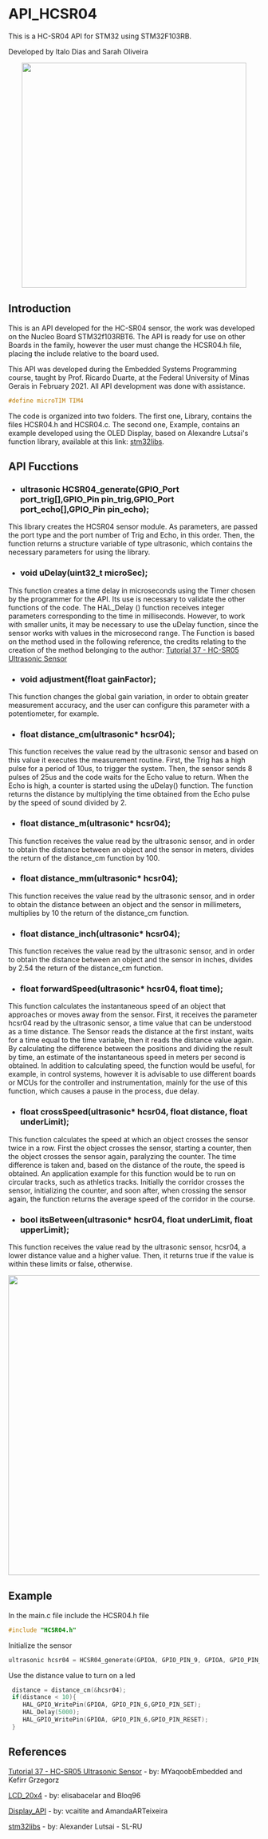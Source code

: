 # API_HCSR04

This is a HC-SR04 API for STM32 using STM32F103RB. 

Developed by Italo Dias and Sarah Oliveira

<div align="center"><img src="https://user-images.githubusercontent.com/38631264/108587390-05ee6280-7332-11eb-86ab-a64ab0032239.jpeg" width="450"></div>

## Introduction
This is an API developed for the HC-SR04 sensor, the work was developed on the Nucleo Board STM32f103RBT6. The API is ready for use on other Boards in the family, however the user must change the HCSR04.h file, placing the include relative to the board used.

This API was developed during the Embedded Systems Programming course, taught by Prof. Ricardo Duarte, at the Federal University of Minas Gerais in February 2021. All API development was done with assistance.


```c
#define microTIM TIM4
```

The code is organized into two folders. The first one, Library, contains the files HCSR04.h and HCSR04.c. The second one, Example, contains an example developed using the OLED Display, based on Alexandre Lutsai's function library, available at this link: [stm32libs](https://github.com/SL-RU/stm32libs).


## API Fucctions
- ### ultrasonic HCSR04_generate(GPIO_Port port_trig[],GPIO_Pin pin_trig,GPIO_Port port_echo[],GPIO_Pin pin_echo);

This library creates the HCSR04 sensor module. As parameters, are passed the port type and the port number of Trig and Echo, in this order. Then, the function returns a structure variable of type ultrasonic, which contains the necessary parameters for using the library.

- ### void uDelay(uint32_t microSec);
This function creates a time delay in microseconds using the Timer chosen by the programmer for the API. Its use is necessary to validate the other functions of the code.
The HAL_Delay () function receives integer parameters corresponding to the time in milliseconds. However, to work with smaller units, it may be necessary to use the uDelay function, since the sensor works with values ​​in the microsecond range.
The Function is based on the method used in the following reference, the credits relating to the creation of the method belonging to the author:
[Tutorial 37 - HC-SR05 Ultrasonic Sensor](https://github.com/MYaqoobEmbedded/STM32-Tutorials/tree/master/Tutorial%2037%20-%20HC-SR05%20Ultrasonic%20Sensor)

- ### void adjustment(float gainFactor);
This function changes the global gain variation, in order to obtain greater measurement accuracy, and the user can configure this parameter with a potentiometer, for example.

- ### float distance_cm(ultrasonic* hcsr04);
This function receives the value read by the ultrasonic sensor and based on this value it executes the measurement routine. First, the Trig has a high pulse for a period of 10us, to trigger the system. Then, the sensor sends 8 pulses of 25us and the code waits for the Echo value to return. When the Echo is high, a counter is started using the uDelay() function. The function returns the distance by multiplying the time obtained from the Echo pulse by the speed of sound divided by 2.

- ### float distance_m(ultrasonic* hcsr04);
This function receives the value read by the ultrasonic sensor, and in order to obtain the distance between an object and the sensor in meters, divides the return of the distance_cm function by 100.

- ### float distance_mm(ultrasonic* hcsr04);
This function receives the value read by the ultrasonic sensor, and in order to obtain the distance between an object and the sensor in millimeters, multiplies by 10 the return of the distance_cm function.

- ### float distance_inch(ultrasonic* hcsr04);
This function receives the value read by the ultrasonic sensor, and in order to obtain the distance between an object and the sensor in inches, divides by 2.54 the return of the distance_cm function.

- ### float forwardSpeed(ultrasonic* hcsr04, float time);
This function calculates the instantaneous speed of an object that approaches or moves away from the sensor. First, it receives the parameter hcsr04 read by the ultrasonic sensor, a time value that can be understood as a time distance. The Sensor reads the distance at the first instant, waits for a time equal to the time variable, then it reads the distance value again. By calculating the difference between the positions and dividing the result by time, an estimate of the instantaneous speed in meters per second is obtained.
In addition to calculating speed, the function would be useful, for example, in control systems, however it is advisable to use different boards or MCUs for the controller and instrumentation, mainly for the use of this function, which causes a pause in the process, due delay.

- ### float crossSpeed(ultrasonic* hcsr04, float distance, float underLimit);
This function calculates the speed at which an object crosses the sensor twice in a row. First the object crosses the sensor, starting a counter, then the object crosses the sensor again, paralyzing the counter. The time difference is taken and, based on the distance of the route, the speed is obtained.
An application example for this function would be to run on circular tracks, such as athletics tracks. Initially the corridor crosses the sensor, initializing the counter, and soon after, when crossing the sensor again, the function returns the average speed of the corridor in the course.

- ### bool itsBetween(ultrasonic* hcsr04, float underLimit, float upperLimit);
This function receives the value read by the ultrasonic sensor, hcsr04, a lower distance value and a higher value. Then, it returns true if the value is within these limits or false, otherwise.

<div align="center"><img src="https://user-images.githubusercontent.com/38631264/108588036-dccfd100-7335-11eb-977a-b0776d8ae880.gif" width=600></div>

## Example
In the main.c file include the HCSR04.h file
```c
#include "HCSR04.h"
```
Initialize the sensor
```c
ultrasonic hcsr04 = HCSR04_generate(GPIOA, GPIO_PIN_9, GPIOA, GPIO_PIN_8);
```
Use the distance value to turn on a led
```c
 distance = distance_cm(&hcsr04);
 if(distance < 10){
	HAL_GPIO_WritePin(GPIOA, GPIO_PIN_6,GPIO_PIN_SET);
	HAL_Delay(5000);
	HAL_GPIO_WritePin(GPIOA, GPIO_PIN_6,GPIO_PIN_RESET);
 }
```
## References
[Tutorial 37 - HC-SR05 Ultrasonic Sensor](https://github.com/MYaqoobEmbedded/STM32-Tutorials/tree/master/Tutorial%2037%20-%20HC-SR05%20Ultrasonic%20Sensor) - by: MYaqoobEmbedded and Kefirr Grzegorz

[LCD_20x4](https://github.com/elisabacelar/LCD_20x4) - by: elisabacelar and Bloq96

[Display_API](https://github.com/vcaitite/Display_API) - by: vcaitite and AmandaARTeixeira

[stm32libs](https://github.com/SL-RU/stm32libs) - by: Alexander Lutsai - SL-RU
